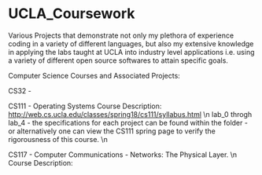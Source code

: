 # UCLA_Coursework
Various Projects that demonstrate not only my plethora of experience coding in a variety of different languages, but also my extensive knowledge in applying the labs taught at UCLA into industry level applications i.e. using a variety of different open source softwares to attain specific goals.

Computer Science Courses and Associated Projects: 

CS32 - 

CS111 - Operating Systems
Course Description: http://web.cs.ucla.edu/classes/spring18/cs111/syllabus.html \n
lab_0 throgh lab_4 - the specifications for each project can be found within the folder - or alternatively one can view the CS111 spring page to verify the rigorousness of this course. \n

CS117 - Computer Communications - Networks: The Physical Layer. \n
Course Description: 
